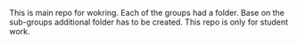 This is main repo for wokring.
Each of the groups had a folder. Base on the sub-groups additional folder has to be created.
This repo is only for student work.
